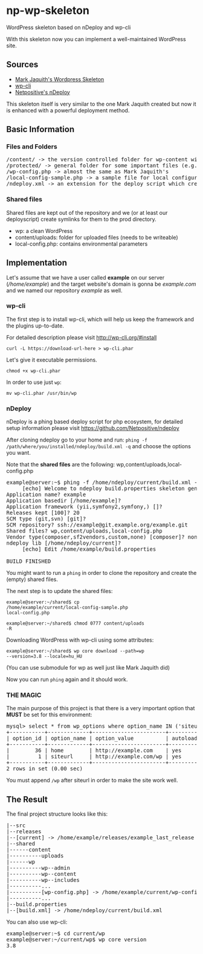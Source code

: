 # np-wp-skeleton

WordPress skeleton based on nDeploy and wp-cli

With this skeleton now you can implement a well-maintained WordPress site.

## Sources

* [Mark Jaquith's Wordpress Skeleton](https://github.com/markjaquith/WordPress-Skeleton/)
* [wp-cli](https://github.com/wp-cli/wp-cli)
* [Netpositive's nDeploy](https://github.com/Netpositive/ndeploy)
 
This skeleton itself is very similar to the one Mark Jaquith created but now it is enhanced with a powerful deployment method.  

## Basic Information

### Files and Folders

<pre>
/content/ -> the version controlled folder for wp-content with all the templates and plugins you use
/protected/ -> general folder for some important files (e.g. common database dump)
/wp-config.php -> almost the same as Mark Jaquith's
/local-config-sample.php -> a sample file for local configuration
/ndeploy.xml -> an extension for the deploy script which creates a symlink to the config file inside the shared wp folder
</pre>

### Shared files

Shared files are kept out of the repository and we (or at least our deployscript) create symlinks for them to the prod directory.

* wp: a clean WordPress
* content/uploads: folder for uploaded files (needs to be writeable)
* local-config.php: contains environmental parameters

## Implementation

Let's assume that we have a user called **example** on our server (*/home/example*) and the target website's domain is gonna be *example.com* and we named our repository *example* as well.

### wp-cli

The first step is to install wp-cli, which will help us keep the framework and the plugins up-to-date.

For detailed description please visit http://wp-cli.org/#install

<code>curl -L https://download-url-here > wp-cli.phar</code>

Let's give it executable permissions.

<code>chmod +x wp-cli.phar</code>

In order to use just <code>wp</code>:

<code>mv wp-cli.phar /usr/bin/wp</code>

### nDeploy

nDeploy is a phing based deploy script for php ecosystem, for detailed setup information please visit https://github.com/Netpositive/ndeploy 

After cloning ndeploy go to your home and run: <code>phing -f /path/where/you/installed/ndeploy/build.xml -q</code> and choose the options you want.

Note that the **shared files** are the following: wp,content/uploads,local-config.php

<pre>
example@server:~$ phing -f /home/ndeploy/current/build.xml -q
     [echo] Welcome to ndeploy build.properties skeleton generator!
Application name? example
Application basedir [/home/example]?
Application framework (yii,symfony2,symfony,) []?
Releases kept [100]? 20
SCM type (git,svn) [git]?
SCM repository? ssh://example@git.example.org/example.git
Shared files? wp,content/uploads,local-config.php
Vendor type(composer,sf2vendors,custom,none) [composer]? none
ndeploy lib [/home/ndeploy/current]?
     [echo] Edit /home/example/build.properties

BUILD FINISHED
</pre>

You might want to run a <code>phing</code> in order to clone the repository and create the (empty) shared files.

The next step is to update the shared files:

<code>example@server:~/shared$ cp /home/example/current/local-config-sample.php local-config.php</code>

<code>example@server:~/shared$ chmod 0777 content/uploads -R</code>

Downloading WordPress with wp-cli using some attributes:

<code>example@server:~/shared$ wp core download --path=wp --version=3.8 --locale=hu_HU</code>

(You can use submodule for wp as well just like Mark Jaquith did)

Now you can run <code>phing</code> again and it should work.

### THE MAGIC

The main purpose of this project is that there is a very important option that **MUST** be set for this environment:

<pre>
mysql> select * from wp_options where option_name IN ('siteurl', 'home');
+-----------+-------------+-----------------------+----------+
| option_id | option_name | option_value          | autoload |
+-----------+-------------+-----------------------+----------+
|        36 | home        | http://example.com    | yes      |
|         1 | siteurl     | http://example.com/wp | yes      |
+-----------+-------------+-----------------------+----------+
2 rows in set (0.00 sec)
</pre>

You must append <code>/wp</code> after siteurl in order to make the site work well.

## The Result

The final project structure looks like this:

<pre>
|--src
|--releases
|--[current] -> /home/example/releases/example_last_release
|--shared
|------content
|----------uploads
|------wp
|----------wp--admin
|----------wp--content
|----------wp--includes
|----------...
|----------[wp-config.php] -> /home/example/current/wp-config.php
|----------...
|--build.properties
|--[build.xml] -> /home/ndeploy/current/build.xml
</pre>

You can also use wp-cli:

<pre>
example@server:~$ cd current/wp
example@server:~/current/wp$ wp core version
3.8
</pre>
